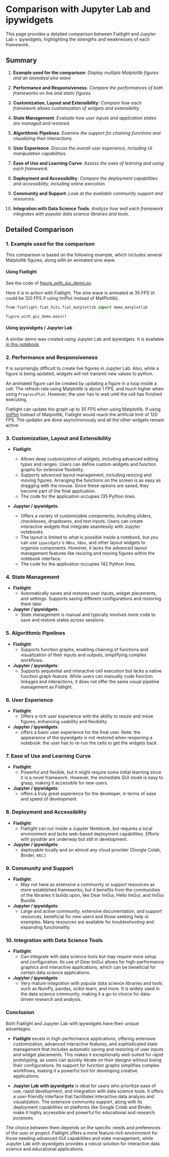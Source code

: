 # Comparison with Jupyter Lab and ipywidgets

This page provides a detailed comparison between Fiatlight and Jupyter Lab + ipywidgets, highlighting the strengths and weaknesses of each framework.

## Summary
1. **Example used for the comparison**:
   *Display multiple Matplotlib figures and an animated sine wave*

2. **Performance and Responsiveness**:
   *Compare the performances of both frameworks on live and static figures.*

3. **Customization, Layout and Extensibility**:
   *Compare how each framework allows customization of widgets and extensibility.*

4. **State Management**:
   *Evaluate how user inputs and application states are managed and restored.*

5. **Algorithmic Pipelines**:
   *Examine the support for chaining functions and visualizing their interactions.*

6. **User Experience**:
   *Discuss the overall user experience, including UI manipulation capabilities.*

7. **Ease of Use and Learning Curve**:
   *Assess the ease of learning and using each framework.*

8. **Deployment and Accessibility**:
   *Compare the deployment capabilities and accessibility, including online execution.*

9. **Community and Support**:
   *Look at the available community support and resources.*

10. **Integration with Data Science Tools**:
    *Analyze how well each framework integrates with popular data science libraries and tools.*

## Detailed Comparison

### 1. Example used for the comparison
This comparison is based on the following example, which includes several Matplotlib figures, along with an animated sine wave.

#### Using Fiatlight

See the code of [figure_with_gui_demo.py](../fiat_kits/fiat_matplotlib/demo_matplotlib.py).

Here it is in action with Fiatlight. The sine wave is animated at 35 FPS (it could be 120 FPS if using ImPlot instead of MatPlotlib).

```python
from fiatlight.fiat_kits.fiat_matplotlib import demo_matplotlib

figure_with_gui_demo.main()
```

#### Using ipywidgets / Jupyter Lab

A similar demo was created using Jupyter Lab and ipywidgets. It is available [in this notebook](comparison_figure_demo_ipywidgets.ipynb).

### 2. Performance and Responsiveness

It is surprisingly difficult to create live figures in Jupyter Lab. Also, while a figure is being updated, widgets will not transmit new values to python.

An animated figure can be created by updating a figure in a loop inside a cell. The refresh rate using Matplotlib is about 1 FPS, and much higher when using `ProgressPlot`. However, the user has to wait until the cell has finished executing.

Fiatlight can update the graph up to 35 FPS when using Matplotlib. If using [ImPlot](https://github.com/epezent/implot) instead of Matplotlib, Fiatlight would reach the artificial limit of 120 FPS. The updates are done asynchronously and all the other widgets remain active.


### 3. Customization, Layout and Extensibility

- **Fiatlight**:
    - Allows deep customization of widgets, including advanced editing types and ranges. Users can define custom widgets and function graphs for extensive flexibility.
    - Supports advanced layout management, including resizing and moving figures. Arranging the functions on the screen is as easy as dragging with the mouse. Since these options are saved, they become part of the final application.
    - The code for the application occupies 135 Python lines.

- **Jupyter / ipywidgets**:
    - Offers a variety of customizable components, including sliders, checkboxes, dropdowns, and text inputs. Users can create interactive widgets that integrate seamlessly with Jupyter notebooks.
    - The layout is limited to what is possible inside a notebook, but you can use `ipywidgets`'s `HBox`, `VBox`, and other layout widgets to organize components. However, it lacks the advanced layout management features like resizing and moving figures within the notebook interface.
    - The code for the application occupies 142 Python lines.


### 4. State Management
- **Fiatlight**:
   - Automatically saves and restores user inputs, widget placements, and settings. Supports saving different configurations and restoring them later.
- **Jupyter / ipywidgets**:
   - State management is manual and typically involves more code to save and restore states across sessions.

### 5. Algorithmic Pipelines
- **Fiatlight**:
   - Supports function graphs, enabling chaining of functions and visualization of their inputs and outputs, simplifying complex workflows.
- **Jupyter / ipywidgets**:
   - Supports sequential and interactive cell execution but lacks a native function graph feature. While users can manually code function linkages and interactions, it does not offer the same visual pipeline management as Fiatlight.

### 6. User Experience
- **Fiatlight**:
   - Offers a rich user experience with the ability to resize and move figures, enhancing usability and flexibility.
- **Jupyter / ipywidgets**:
   - offers a basic user experience for the final user.
  Note: the appearance of the ipywidgets is not restored when reopening a notebook: the user has to re-run the cells to get the widgets back.

### 7. Ease of Use and Learning Curve
- **Fiatlight**:
   - Powerful and flexible, but it might require some initial learning since it is a novel framework. However, the immediate GUI mode is easy to grasp, making it accessible for new users.
- **Jupyter / ipywidgets**:
   - offers a truly great experience for the developer, in terms of ease and speed of development.


### 8. Deployment and Accessibility
- **Fiatlight**:
   - Fiatlight can run inside a Jupyter Notebook, but requires a local environment and lacks web-based deployment capabilities. Efforts with pyodide are underway but still in development.
- **Jupyter / ipywidgets**:
   - deployable locally and on almost any cloud provider (Google Colab, Binder, etc.)

### 9. Community and Support
- **Fiatlight**:
   - May not have as extensive a community or support resources as more established frameworks, but it benefits from the communities of the libraries it builds upon, like Dear ImGui, Hello ImGui, and ImGui Bundle.
- **Jupyter / ipywidgets**:
   - Large and active community, extensive documentation, and support resources, beneficial for new users and those seeking help or examples. Many resources are available for troubleshooting and expanding functionality.

### 10. Integration with Data Science Tools
- **Fiatlight**:
  - Can integrate with data science tools but may require more setup and configuration. Its use of Dear ImGui allows for high-performance graphics and interactive applications, which can be beneficial for certain data science applications.
- **Jupyter / ipywidgets**:
   - Very mature integration with popular data science libraries and tools such as NumPy, pandas, scikit-learn, and more. It is widely used in the data science community, making it a go-to choice for data-driven research and analysis.

### Conclusion

Both Fiatlight and Jupyter Lab with ipywidgets have their unique advantages.

- **Fiatlight** excels in high-performance applications, offering extensive customization, advanced interactive features, and sophisticated state management that includes automatic saving and restoring of user inputs and widget placements. This makes it exceptionally well-suited for rapid prototyping, as users can quickly iterate on their designs without losing their configurations. Its support for function graphs simplifies complex workflows, making it a powerful tool for developing creative applications.

- **Jupyter Lab with ipywidgets** is ideal for users who prioritize ease of use, rapid development, and integration with data science tools. It offers a user-friendly interface that facilitates interactive data analysis and visualization. The extensive community support, along with its deployment capabilities on platforms like Google Colab and Binder, make it highly accessible and powerful for educational and research purposes.

The choice between them depends on the specific needs and preferences of the user or project. Fiatlight offers a more feature-rich environment for those needing advanced GUI capabilities and state management, while Jupyter Lab with ipywidgets provides a robust solution for interactive data science and educational applications.
